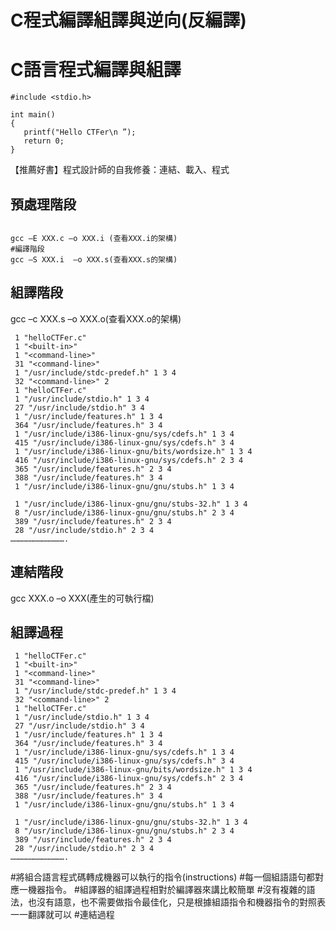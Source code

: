 

# C程式編譯組譯與逆向(反編譯)
# C語言程式編譯與組譯
```
#include <stdio.h>

int main()
{
   printf("Hello CTFer\n ”);
   return 0;
}
```
【推薦好書】程式設計師的自我修養：連結、載入、程式

## 預處理階段
```

gcc –E XXX.c –o XXX.i (查看XXX.i的架構)
#編譯階段
gcc –S XXX.i  –o XXX.s(查看XXX.s的架構)
```
## 組譯階段

gcc –c XXX.s –o XXX.o(查看XXX.o的架構)
```
 1 "helloCTFer.c"
 1 "<built-in>"
 1 "<command-line>"
 31 "<command-line>"
 1 "/usr/include/stdc-predef.h" 1 3 4
 32 "<command-line>" 2
 1 "helloCTFer.c"
 1 "/usr/include/stdio.h" 1 3 4
 27 "/usr/include/stdio.h" 3 4
 1 "/usr/include/features.h" 1 3 4
 364 "/usr/include/features.h" 3 4
 1 "/usr/include/i386-linux-gnu/sys/cdefs.h" 1 3 4
 415 "/usr/include/i386-linux-gnu/sys/cdefs.h" 3 4
 1 "/usr/include/i386-linux-gnu/bits/wordsize.h" 1 3 4
 416 "/usr/include/i386-linux-gnu/sys/cdefs.h" 2 3 4
 365 "/usr/include/features.h" 2 3 4
 388 "/usr/include/features.h" 3 4
 1 "/usr/include/i386-linux-gnu/gnu/stubs.h" 1 3 4

 1 "/usr/include/i386-linux-gnu/gnu/stubs-32.h" 1 3 4
 8 "/usr/include/i386-linux-gnu/gnu/stubs.h" 2 3 4
 389 "/usr/include/features.h" 2 3 4
 28 "/usr/include/stdio.h" 2 3 4
……………………………….

```


## 連結階段
gcc  XXX.o –o XXX(產生的可執行檔)

















## 組譯過程
```
 1 "helloCTFer.c"
 1 "<built-in>"
 1 "<command-line>"
 31 "<command-line>"
 1 "/usr/include/stdc-predef.h" 1 3 4
 32 "<command-line>" 2
 1 "helloCTFer.c"
 1 "/usr/include/stdio.h" 1 3 4
 27 "/usr/include/stdio.h" 3 4
 1 "/usr/include/features.h" 1 3 4
 364 "/usr/include/features.h" 3 4
 1 "/usr/include/i386-linux-gnu/sys/cdefs.h" 1 3 4
 415 "/usr/include/i386-linux-gnu/sys/cdefs.h" 3 4
 1 "/usr/include/i386-linux-gnu/bits/wordsize.h" 1 3 4
 416 "/usr/include/i386-linux-gnu/sys/cdefs.h" 2 3 4
 365 "/usr/include/features.h" 2 3 4
 388 "/usr/include/features.h" 3 4
 1 "/usr/include/i386-linux-gnu/gnu/stubs.h" 1 3 4

 1 "/usr/include/i386-linux-gnu/gnu/stubs-32.h" 1 3 4
 8 "/usr/include/i386-linux-gnu/gnu/stubs.h" 2 3 4
 389 "/usr/include/features.h" 2 3 4
 28 "/usr/include/stdio.h" 2 3 4
……………………………….
```
#將組合語言程式碼轉成機器可以執行的指令(instructions)
#每一個組語語句都對應一機器指令。
#組譯器的組譯過程相對於編譯器來講比較簡單
#沒有複雜的語法，也沒有語意，也不需要做指令最佳化，只是根據組語指令和機器指令的對照表一一翻譯就可以
#連結過程
